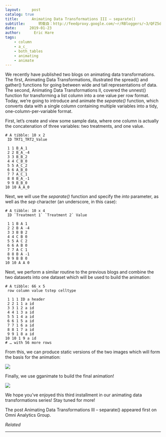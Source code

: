 ```yaml
---
layout:     post
catalog: true
title:      Animating Data Transformations III – separate()
subtitle:      转载自：http://feedproxy.google.com/~r/RBloggers/~3/QFZ5dWqeKIk/
date:      2019-01-23
author:      Eric Hare
tags:
    - column
    - a_c_
    - both_tables
    - animating
    - animate
---
```






We recently have published two blogs on animating data transformations. The first, Animating Data Transformations, illustrated the spread() and gather() functions for going between wide and tall representations of data. The second, Animating Data Transformations II, covered the unnest() function for transforming a list column into a one value per row format. Today, we’re going to introduce and animate the *separate()* function, which converts data with a single column containing multiple variables into a tidy, one-column-per-variable format.

First, let’s create and view some sample data, where one column is actually the concatenation of three variables: two treatments, and one value.

```
# A tibble: 10 x 2
 ID TRT1_TRT2_Value
 
 1 1 B_A_1 
 2 2 B_A_-4 
 3 3 B_B_2 
 4 4 C_B_0 
 5 5 A_C_2 
 6 6 A_B_0 
 7 7 A_C_1 
 8 8 B_A_-1 
 9 9 B_B_0 
10 10 A_A_0 
```

Next, we will use the *separate()* function and specify the *into* parameter, as well as the *sep* character (an underscore, in this case):

```
# A tibble: 10 x 4
 ID `Treatment 1` `Treatment 2` Value
 
 1 1 B A 1 
 2 2 B A -4 
 3 3 B B 2 
 4 4 C B 0 
 5 5 A C 2 
 6 6 A B 0 
 7 7 A C 1 
 8 8 B A -1 
 9 9 B B 0 
10 10 A A 0 
```

Next, we perform a similar routine to the previous blogs and combine the two datasets into one dataset which will be used to build the animation:

```
# A tibble: 66 x 5
 row column value tstep celltype
 
 1 1 1 ID a header 
 2 2 1 1 a id 
 3 3 1 2 a id 
 4 4 1 3 a id 
 5 5 1 4 a id 
 6 6 1 5 a id 
 7 7 1 6 a id 
 8 8 1 7 a id 
 9 9 1 8 a id 
10 10 1 9 a id 
# … with 56 more rows
```

From this, we can produce static versions of the two images which will form the basis for the animation:



![](https://i0.wp.com/omnianalytics.io/wp-content/uploads/2019/01/Rplot02-1024x800.png?resize=456%2C356&ssl=1)


Finally, we use gganimate to build the final animation!



![](https://i1.wp.com/omnianalytics.io/wp-content/uploads/2019/01/separate_animate-2.gif?w=456&ssl=1)


We hope you’ve enjoyed this third installment in our animating data transformations series! Stay tuned for more!

The post Animating Data Transformations III – separate() appeared first on Omni Analytics Group.


*Related*








---

